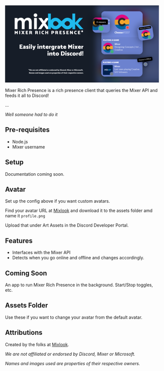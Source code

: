 ![](header.png)

Mixer Rich Presence is a rich presence client that queries the Mixer API and feeds it all to Discord! 

...

*Well someone had to do it*

## Pre-requisites
- Node.js
- Mixer username

## Setup
Documentation coming soon.

## Avatar
Set up the config above if you want custom avatars.

Find your avatar URL at [Mixlook](https://mixlook.ml) and download it to the assets folder amd name it `profile.png`

Upload that under Art Assets in the Discord Developer Portal.

## Features
- Interfaces with the Mixer API
- Detects when you go online and offline and changes accordingly.

## Coming Soon
An app to run Mixer Rich Presence in the background. Start/Stop toggles, etc.

## Assets Folder
Use these if you want to change your avatar from the default avatar.

## Attributions

Created by the folks at [Mixlook](https://github.com/mixlook). 

*We are not affiliated or endorsed by Discord, Mixer or Microsoft.*

*Names and images used are properties of their respective owners.*